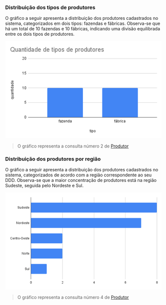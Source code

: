 ### Distribuição dos tipos de produtores
O gráfico a seguir apresenta a distribuição dos produtores cadastrados no sistema, categorizados em dois tipos: fazendas e fábricas. Observa-se que há um total de 10 fazendas e 10 fábricas, indicando uma divisão equilibrada entre os dois tipos de produtores.

![Gráfico de distribuição dos tipos de produtores](../../../assets/gráficos/produtor-gráfico-1.png)
> O gráfico representa a consulta número 2 de [Produtor](produtor.sql)

### Distribuição dos produtores por região
O gráfico a seguir apresenta a distribuição dos produtores cadastrados no sistema, categorizados de acordo com a região correspondente ao seu DDD. Observa-se que a maior concentração de produtores está na região Sudeste, seguida pelo Nordeste e Sul.

![Gráfico de distribuição dos produtores por região](../../../assets/gráficos/produtor-gráfico-2.png)
> O gráfico representa a consulta número 4 de [Produtor](produtor.sql)